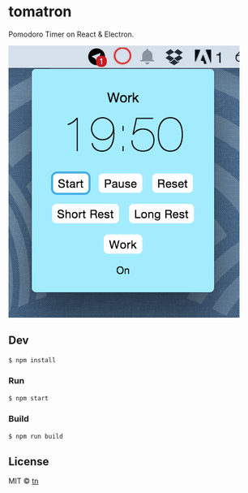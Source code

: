 # tomatron

Pomodoro Timer on React & Electron.

![React and Electron](/contents/images/screenshot.png)

## Dev

```
$ npm install
```

### Run

```
$ npm start
```

### Build

```
$ npm run build
```

## License

MIT © [tn](http://nurislamov.com)

